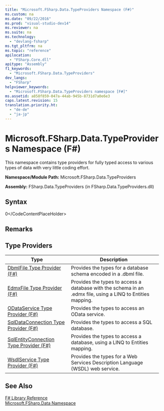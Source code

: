 ```yaml
---
title: "Microsoft.FSharp.Data.TypeProviders Namespace (F#)"
ms.custom: na
ms.date: "09/22/2016"
ms.prod: "visual-studio-dev14"
ms.reviewer: na
ms.suite: na
ms.technology: 
  - "devlang-fsharp"
ms.tgt_pltfrm: na
ms.topic: "reference"
apilocation: 
  - "FSharp.Core.dll"
apitype: "Assembly"
f1_keywords: 
  - "Microsoft.FSharp.Data.TypeProviders"
dev_langs: 
  - "FSharp"
helpviewer_keywords: 
  - "Microsoft.FSharp.Data.TypeProviders namespace [F#]"
ms.assetid: a858f859-047a-44ab-945b-8731d7a0e6e3
caps.latest.revision: 15
translation.priority.ht: 
  - "de-de"
  - "ja-jp"
---
```

# Microsoft.FSharp.Data.TypeProviders Namespace (F#)
This namespace contains type providers for fully typed access to various types of data with very little coding effort.  
  
 **Namespace/Module Path:** Microsoft.FSharp.Data.TypeProviders  
  
 **Assembly:** FSharp.Data.TypeProviders (in FSharp.Data.TypeProviders.dll)  
  
## Syntax  
  
<CodeContentPlaceHolder>0\</CodeContentPlaceHolder>  
## Remarks  
  
## Type Providers  
  
|Type|Description|  
|----------|-----------------|  
|[DbmlFile Type Provider (F#)](../vs140/dbmlfile-type-provider--fsharp-.md)|Provides the types for a database schema encoded in a .dbml file.|  
|[EdmxFile Type Provider (F#)](../vs140/edmxfile-type-provider--fsharp-.md)|Provides the types to access a database with the schema in an .edmx file, using a LINQ to Entities mapping.|  
|[ODataService Type Provider (F#)](../vs140/odataservice-type-provider--fsharp-.md)|Provides the types to access an OData service.|  
|[SqlDataConnection Type Provider (F#)](../vs140/sqldataconnection-type-provider--fsharp-.md)|Provides the types to access a SQL database.|  
|[SqlEntityConnection Type Provider (F#)](../vs140/sqlentityconnection-type-provider--fsharp-.md)|Provides the types to access a database, using a LINQ to Entities mapping.|  
|[WsdlService Type Provider (F#)](../vs140/wsdlservice-type-provider--fsharp-.md)|Provides the types for a Web Services Description Language (WSDL) web service.|  
  
## See Also  
 [F# Library Reference](../vs140/fsharp-core-library-reference.md)   
 [Microsoft.FSharp.Data Namespace](../vs140/microsoft.fsharp.data-namespace--fsharp-.md)